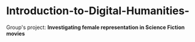 # Introduction-to-Digital-Humanities-
Group's project: **Investigating female representation in Science Fiction movies**
